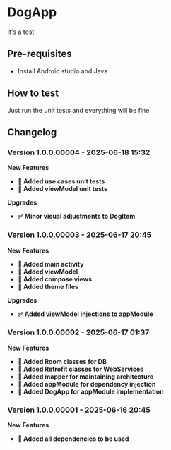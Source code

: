 # DogApp
It's a test 

## Pre-requisites

* Install Android studio and Java

## How to test

Just run the unit tests and everything will be fine 

## Changelog

### Version 1.0.0.00004 - 2025-06-18 15:32

**New Features**
* **💎 Added use cases unit tests**
* **💎 Added viewModel unit tests**

**Upgrades**
* **✅ Minor visual adjustments to DogItem**

### Version 1.0.0.00003 - 2025-06-17 20:45

**New Features**
* **💎 Added main activity**
* **💎 Added viewModel**
* **💎 Added compose views**
* **💎 Added theme files**

**Upgrades**
* **✅ Added viewModel injections to appModule**

### Version 1.0.0.00002 - 2025-06-17 01:37

**New Features**
* **💎 Added Room classes for DB**
* **💎 Added Retrofit classes for WebServices**
* **💎 Added mapper for maintaining architecture**
* **💎 Added appModule for dependency injection**
* **💎 Added DogApp for appModule implementation**

### Version 1.0.0.00001 - 2025-06-16 20:45

**New Features**
* **💎 Added all dependencies to be used**